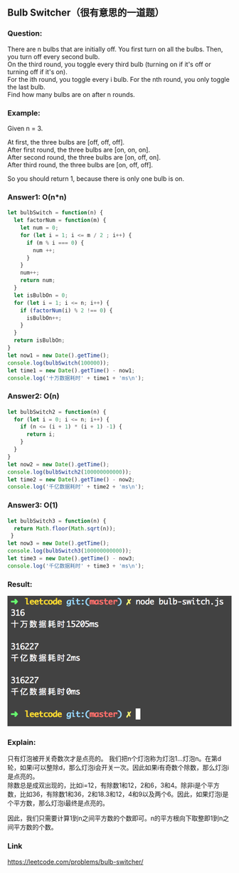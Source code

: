 ## Bulb Switcher（很有意思的一道题）

### Question:

There are n bulbs that are initially off. You first turn on all the bulbs. Then, you turn off every second bulb.     
On the third round, you toggle every third bulb (turning on if it's off or turning off if it's on).       
For the ith round, you toggle every i bulb. For the nth round, you only toggle the last bulb.       
Find how many bulbs are on after n rounds.     

### Example:

Given n = 3. 

At first, the three bulbs are [off, off, off].    
After first round, the three bulbs are [on, on, on].     
After second round, the three bulbs are [on, off, on].       
After third round, the three bulbs are [on, off, off].        

So you should return 1, because there is only one bulb is on.

### Answer1: O(n*n)

```js
let bulbSwitch = function(n) {
  let factorNum = function(m) {
    let num = 0;
    for (let i = 1; i <= m / 2 ; i++) {
      if (m % i === 0) {
        num ++;
      }
    }
    num++;
    return num;
  }
  let isBulbOn = 0;
  for (let i = 1; i <= n; i++) {
    if (factorNum(i) % 2 !== 0) {
      isBulbOn++;
    }
  }
  return isBulbOn;
}
let now1 = new Date().getTime();
console.log(bulbSwitch(100000));
let time1 = new Date().getTime() - now1;
console.log('十万数据耗时' + time1 + 'ms\n');
```

### Answer2: O(n)

```js
let bulbSwitch2 = function(n) {
  for (let i = 0; i <= n; i++) {
    if (n <= (i + 1) * (i + 1) -1) {
      return i;
    }
  }
}
let now2 = new Date().getTime();
console.log(bulbSwitch2(100000000000));
let time2 = new Date().getTime() - now2;
console.log('千亿数据耗时' + time2 + 'ms\n');
```

### Answer3: O(1)

```js
let bulbSwitch3 = function(n) {
  return Math.floor(Math.sqrt(n));
 }
let now3 = new Date().getTime();
console.log(bulbSwitch3(100000000000));
let time3 = new Date().getTime() - now3;
console.log('千亿数据耗时' + time3 + 'ms\n');
```

### Result:

![图片](./bulb-switcher.png)

### Explain:

只有灯泡被开关奇数次才是点亮的。
我们把n个灯泡称为灯泡1...灯泡n。在第d轮，如果i可以整除d，那么灯泡i会开关一次。因此如果i有奇数个除数，那么灯泡i是点亮的。   
除数总是成双出现的，比如i=12，有除数1和12，2和6，3和4。除非i是个平方数，比如36，有除数1和36，2和18.3和12，4和9以及两个6。因此，如果灯泡i是个平方数，那么灯泡i最终是点亮的。     

因此，我们只需要计算1到n之间平方数的个数即可。n的平方根向下取整即1到n之间平方数的个数。

### Link

https://leetcode.com/problems/bulb-switcher/
